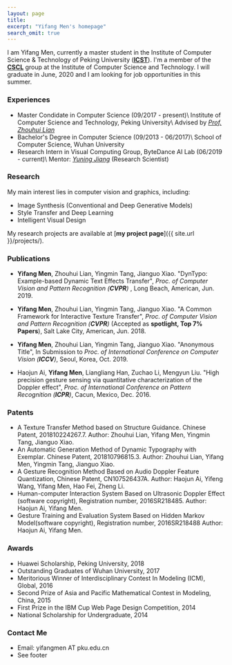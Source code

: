 ```yaml
---
layout: page
title: 
excerpt: "Yifang Men's homepage"
search_omit: true
---
```


I am Yifang Men, currently a master student in the Institute of Computer Science & Technology of Peking University ([**ICST**](http://www.icst.pku.edu.cn)). I'm a member of the [**CSCL**](http://59.108.48.27/cscl/) group at the Institute of Computer Science and Technology. 
I will graduate in June, 2020 and I am looking for job opportunities in this summer.

### Experiences
* Master Condidate in Computer Science (09/2017 - present)\\
  Institute of Computer Science and Technology, Peking University\\
  Advised by [*Prof. Zhouhui Lian*](http://www.icst.pku.edu.cn/zlian/)
* Bachelor's Degree in Computer Science (09/2013 - 06/2017)\\
  School of Computer Science, Wuhan University
* Research Intern in Visual Computing Group, ByteDance AI Lab (06/2019 - current)\\
  Mentor: [*Yuning Jiang*](https://yuningjiang.github.io/) (Research Scientist)

### Research
My main interest lies in computer vision and graphics, including:

* Image Synthesis (Conventional and Deep Generative Models)
* Style Transfer and Deep Learning
* Intelligent Visual Design

My research projects are available at [**my project page**]({{ site.url }}/projects/).

### Publications

* **Yifang Men**, Zhouhui Lian, Yingmin Tang, Jianguo Xiao. "DynTypo: Example-based Dynamic Text Effects Transfer", *Proc. of Computer Vision and Pattern Recognition (**CVPR**)* , Long Beach, American, Jun. 2019.

* **Yifang Men**, Zhouhui Lian, Yingmin Tang, Jianguo Xiao. "A Common Framework for Interactive Texture Transfer", *Proc. of Computer Vision and Pattern Recognition (**CVPR**)* (Accepted as **spotlight, Top 7% Papers**), Salt Lake City, American, Jun. 2018.

* **Yifang Men**, Zhouhui Lian, Yingmin Tang, Jianguo Xiao. "Anonymous Title", In Submission to *Proc. of International Conference on Computer Vision (**ICCV**)*, Seoul, Korea, Oct. 2019.

* Haojun Ai, **Yifang Men**, Liangliang Han, Zuchao Li, Mengyun Liu. "High precision gesture sensing via quantitative characterization of the Doppler effect", *Proc. of International Conference on Pattern Recognition (**ICPR**)*, Cacun, Mexico, Dec. 2016.

### Patents

* A Texture Transfer Method based on Structure Guidance.  Chinese Patent, 201810224267.7. 
Author: Zhouhui Lian, Yifang Men, Yingmin Tang, Jianguo Xiao.
* An Automatic Generation Method of Dynamic Typography with Exemplar.  Chinese Patent, 201810796815.3. 
Author: Zhouhui Lian, Yifang Men, Yingmin Tang, Jianguo Xiao.
* A Gesture Recognition Method Based on Audio Doppler Feature Quantization, Chinese Patent, CN107526437A.
Author: Haojun Ai, Yifeng Wang, Yifang Men, Hao Fei, Zheng Li.
* Human-computer Interaction System Based on Ultrasonic Doppler Effect (software copyright), Registration number, 2016SR218485.
Author: Haojun Ai, Yifang Men.
* Gesture Training and Evaluation System Based on Hidden Markov Model(software copyright), Registration number, 2016SR218488
Author: Haojun Ai, Yifang Men.



### Awards
* Huawei Scholarship, Peking University, 2018
* Outstanding Graduates of Wuhan University, 2017
* Meritorious Winner of Interdisciplinary Contest In Modeling (ICM), Global, 2016
* Second Prize of Asia and Pacific Mathematical Contest in Modeling, China, 2015
* First Prize in the IBM Cup Web Page Design Competition, 2014
* National Scholarship for Undergraduate, 2014

### Contact Me
* Email: yifangmen AT pku.edu.cn
* See footer
